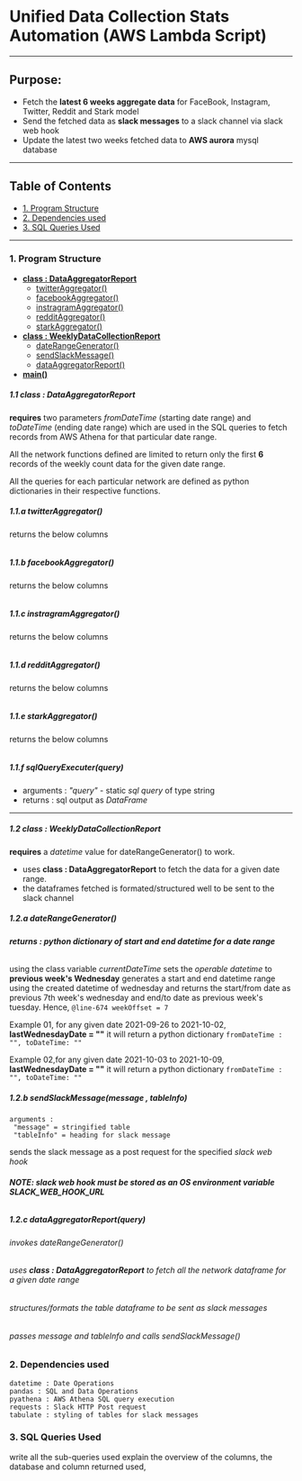 # Unified Data Collection Stats Automation (AWS Lambda Script)
---
## Purpose:
- Fetch the **latest 6 weeks aggregate data** for FaceBook, Instagram, Twitter, Reddit and Stark model
- Send the fetched data as **slack messages** to a slack channel via slack web hook
- Update the latest two weeks fetched data to **AWS aurora** mysql database

---
<!-- table of contents -->
## Table of Contents
- [1. Program Structure](#1-program-structure) 
- [2. Dependencies used](#2-dependencies-used)
- [3. SQL Queries Used](#3-sql-queries-used)
---

### 1. Program Structure

- **[class : DataAggregatorReport](#11-class--dataaggregatorreport)**
  - [twitterAggregator()](#11a-twitteraggregator)
  - [facebookAggregator()](#11b-facebookaggregator)
  - [instragramAggregator()](#11c-instragramaggregator)
  - [redditAggregator()](#11dredditAggregator)
  - [starkAggregator()](#11estarkAggregator)
- **[class : WeeklyDataCollectionReport](#12-class--WeeklyDataCollectionReport)**
  - [dateRangeGenerator()](#12a-daterangegenerator)
  - [sendSlackMessage()](#12b-sendslackmessage)
  - [dataAggregatorReport()](#12c-dataaggregatorreport)
- **[main()](#)**

##### 1.1 class : DataAggregatorReport
**requires** two parameters *fromDateTime* (starting date range) and *toDateTime* (ending date range) which are used in the SQL queries to fetch records from AWS Athena for that particular date range. 

All the network functions defined are limited to return only the first **6** records of the weekly count data for the given date range.

All the queries for each particular network are defined as python dictionaries in their respective functions.


##### 1.1.a twitterAggregator()
returns the below columns
``` columns : [week, year, ]

```
##### 1.1.b facebookAggregator()
returns the below columns
``` columns : [week, year, ]

```
##### 1.1.c instragramAggregator()
returns the below columns
``` columns : [week, year, ]

```
##### 1.1.d redditAggregator()
returns the below columns
``` columns : [week, year, ]

```
##### 1.1.e starkAggregator()
returns the below columns
``` columns : [week, year, ]

```
##### 1.1.f sqlQueryExecuter(query)

- arguments : *"query"* - static *sql query* of type string 
- returns : sql output as *DataFrame*
---
##### 1.2 class : WeeklyDataCollectionReport
**requires** a *datetime* value for dateRangeGenerator() to work.
- uses **class : DataAggregatorReport** to fetch the data for a given date range.
- the dataframes fetched is formated/structured well to be sent to the slack channel

##### 1.2.a dateRangeGenerator()
###### **returns : python dictionary of start and end datetime for a date range** <br>

using the class variable *currentDateTime* sets the *operable datetime* to **previous week's Wednesday**
generates a start and end datetime range using the created datetime of wednesday and returns the start/from date as previous 7th week's wednesday and end/to date as previous week's tuesday.
Hence, ```@line-674 weekOffset = 7```

Example 01,
for any given date 2021-09-26 to 2021-10-02, **lastWednesdayDate = ""**
it will return a python dictionary
```fromDateTime : "", toDateTime: "" ```

Example 02,for any given date 2021-10-03 to 2021-10-09, **lastWednesdayDate = ""**
it will return a python dictionary
```fromDateTime : "", toDateTime: "" ```

##### 1.2.b sendSlackMessage(message , tableInfo)
```
arguments : 
 "message" = stringified table 
 "tableInfo" = heading for slack message 
```
sends the slack message as a post request for the specified *slack web hook*

###### **NOTE: slack web hook must be stored as an OS environment variable SLACK_WEB_HOOK_URL**

##### 1.2.c dataAggregatorReport(query)
###### invokes dateRangeGenerator()
###### uses **class : DataAggregatorReport** to fetch all the network dataframe for a given date range
###### structures/formats the table dataframe to be sent as slack messages
###### passes *message* and *tableInfo* and calls sendSlackMessage()

### 2. Dependencies used
```
datetime : Date Operations
pandas : SQL and Data Operations
pyathena : AWS Athena SQL query execution
requests : Slack HTTP Post request
tabulate : styling of tables for slack messages
```

### 3. SQL Queries Used

write all the sub-queries used
explain the overview of the columns, 
the database and column returned used,
